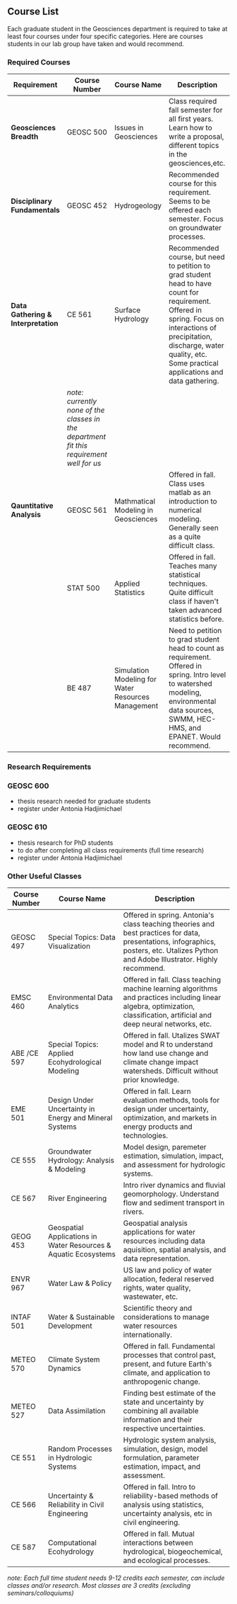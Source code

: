 ## Course List 

Each graduate student in the Geosciences department is required to take at least four courses under four specific categories. Here are courses students in our lab group have taken and would recommend.

### Required Courses
| Requirement                         | Course Number                                                                            | Course Name           | Description                                                                                                                                                                                                                            |
|-------------------------------------|------------------------------------------------------------------------------------------|-----------------------|----------------------------------------------------------------------------------------------------------------------------------------------------------------------------------------------------------------------------------------|
| **Geosciences Breadth**             | GEOSC 500                                                                                | Issues in Geosciences | Class required fall semester for all first years. Learn how to write a proposal, different topics in the geosciences,etc.                                                                                                              |
| **Disciplinary Fundamentals**       | GEOSC 452                                                                                | Hydrogeology          | Recommended course for this requirement. Seems to be offered each semester. Focus on groundwater processes.                                                                                                                            |
| **Data Gathering & Interpretation** | CE 561                                                                                   | Surface Hydrology     | Recommended course, but need to petition to grad student head to have count for requirement. Offered in spring. Focus on interactions of precipitation, discharge, water quality, etc. Some practical applications and data gathering. |
|                                     | *note: currently none of the classes in the department fit this requirement well for us* |                       |                                                                                                                                                                                                                                        |
| **Qauntitative Analysis**           | GEOSC 561                                                                                | Mathmatical Modeling in Geosciences | Offered in fall. Class uses matlab as an introduction to numerical modeling. Generally seen as a quite difficult class.                                                                                                                | 
|                                     | STAT 500                                                                                 | Applied Statistics | Offered in fall. Teaches many statistical techniques. Quite difficult class if haven't taken advanced statistics before.                                                                                                               | 
|                                     | BE 487                                                                                   | Simulation Modeling for Water Resources Management | Need to petition to grad student head to count as requirement. Offered in spring. Intro level to watershed modeling, environmental data sources, SWMM, HEC-HMS, and EPANET. Would recommend.                                           |

### Research Requirements
### GEOSC 600
- thesis research needed for graduate students
- register under Antonia Hadjimichael
### GEOSC 610
- thesis research for PhD students
- to do after completing all class requirements (full time research)
- register under Antonia Hadjimichael

### Other Useful Classes
| Course Number | Course Name                                                     | Description                                                                                                                                                                           |
|---------------|-----------------------------------------------------------------|---------------------------------------------------------------------------------------------------------------------------------------------------------------------------------------|
| GEOSC 497     | Special Topics: Data Visualization                              | Offered in spring. Antonia's class teaching theories and best practices for data, presentations, infographics, posters, etc. Utalizes Python and Adobe Illustrator. Highly recommend. |
| EMSC 460      | Environmental Data Analytics                                    | Offered in fall. Class teaching machine learning algorithms and practices including linear algebra, optimization, classification, artificial and deep neural networks, etc.           |
| ABE /CE 597   | Special Topics: Applied Ecohydrological Modeling                | Offered in fall. Utalizes SWAT model and R to understand how land use change and climate change impact watersheds. Difficult without prior knowledge.                                 |
| EME 501       | Design Under Uncertainty in Energy and Mineral Systems          | Offered in fall. Learn evaluation methods, tools for design under uncertainty, optimization, and markets in energy products and technologies.                                         |
| CE 555        | Groundwater Hydrology: Analysis & Modeling                      | Model design, paremeter estimation, simulation, impact, and assessment for hydrologic systems.                                                                                        |
| CE 567        | River Engineering                                               | Intro river dynamics and fluvial geomorphology. Understand flow and sediment transport in rivers.                                                                                     |
| GEOG 453      | Geospatial Applications in Water Resources & Aquatic Ecosystems | Geospatial analysis applications for water resources including data aquisition, spatial analysis, and data representation.                                                            |
| ENVR 967      | Water Law & Policy                                              | US law and policy of water allocation, federal reserved rights, water quality, wastewater, etc.                                                                                       |
| INTAF 501     | Water & Sustainable Development                                 | Scientific theory and considerations to manage water resources internationally.                                                                                                       |
| METEO 570     | Climate System Dynamics                                         | Offered in fall. Fundamental processes that control past, present, and future Earth's climate, and application to anthropogenic change.                                               |
| METEO 527     | Data Assimilation                                               | Finding best estimate of the state and uncertainty by combining all available information and their respective uncertainties.                                                         |
| CE 551        | Random Processes in Hydrologic Systems                          | Hydrologic system analysis, simulation, design, model formulation, parameter estimation, impact, and assessment.                                                                      |
| CE 566        | Uncertainty & Reliability in Civil Engineering                  | Offered in fall. Intro to reliability-based methods of analysis using statistics, uncertainty analysis, etc in civil engineering.                                                     |
| CE 587 | Computational Ecohydrology                                      | Offered in fall. Mutual interactions between hydrological, biogeochemical, and ecological processes.                                                                                  |


*note: Each full time student needs 9-12 credits each semester, can include classes and/or research.*
*Most classes are 3 credits (excluding seminars/colloquiums)*
 



